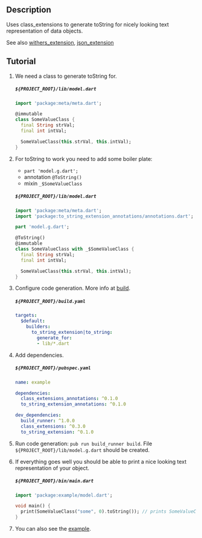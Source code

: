 Description
---
Uses class_extensions to generate toString for nicely looking text representation of data objects.

See also [withers_extension](https://pub.dev/packages/withers_extension), [json_extension](https://pub.dev/packages/json_extension)

Tutorial
---
1. We need a class to generate toString for.

    ##### `${PROJECT_ROOT}/lib/model.dart`
    ```dart
    import 'package:meta/meta.dart';
    
    @immutable
    class SomeValueClass {
      final String strVal;
      final int intVal;

      SomeValueClass(this.strVal, this.intVal);
    }
    ```

2. For toString to work you need to add some boiler plate:
    * `part 'model.g.dart';`
    * annotation `@ToString()`
    * mixin `_$SomeValueClass`

    ##### `${PROJECT_ROOT}/lib/model.dart`
    ```dart
    import 'package:meta/meta.dart';
    import 'package:to_string_extension_annotations/annotations.dart';
    
    part 'model.g.dart';
    
    @ToString()
    @immutable
    class SomeValueClass with _$SomeValueClass {
      final String strVal;
      final int intVal;

      SomeValueClass(this.strVal, this.intVal);
    }
    ```

3. Configure code generation. More info at [build](https://github.com/dart-lang/build).

    ##### `${PROJECT_ROOT}/build.yaml`
    ```yaml
    targets:
      $default:
        builders:
          to_string_extension|to_string:
            generate_for:
            - lib/*.dart
    ```
4. Add dependencies.

    ##### `${PROJECT_ROOT}/pubspec.yaml`
    ```yaml
    name: example

    dependencies:
      class_extensions_annotations: ^0.1.0
      to_string_extension_annotations: ^0.1.0

    dev_dependencies:
      build_runner: ^1.0.0
      class_extensions: ^0.3.0
      to_string_extension: ^0.1.0
    ```

5. Run code generation: `pub run build_runner build`. File `${PROJECT_ROOT}/lib/model.g.dart` should be created.

6. If everything goes well you should be able to print a nice looking text representation of your object.

    ##### `${PROJECT_ROOT}/bin/main.dart`
    ```dart
    import 'package:example/model.dart';
    
    void main() {
      print(SomeValueClass("some", 0).toString()); // prints SomeValueClass(strVal=some, intVal=0)
    }
    ```

7. You can also see the [example](https://github.com/svarzee/to_string_extension/tree/master/to_string_extension/example).
